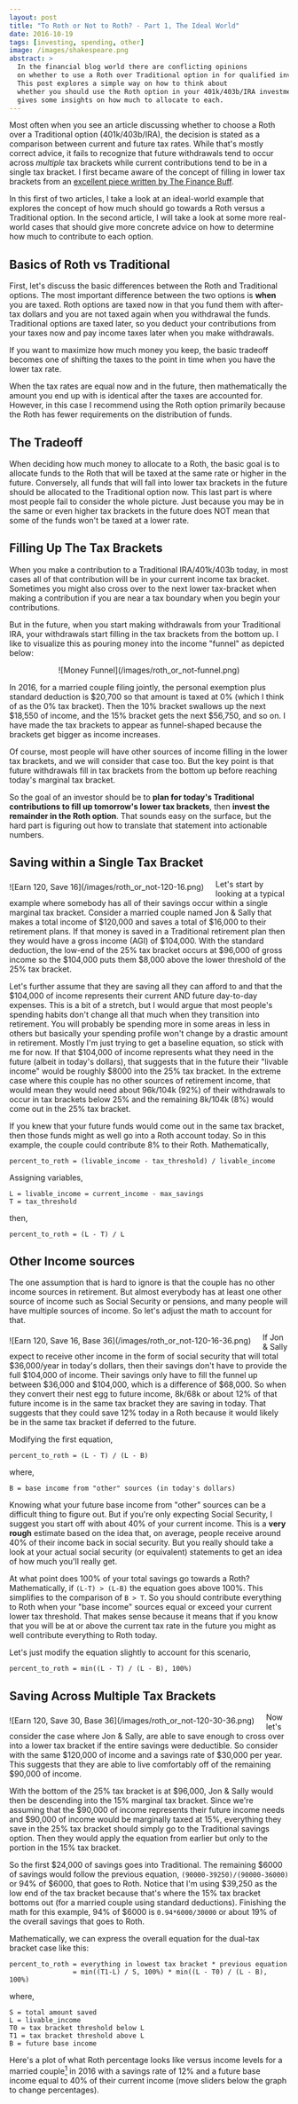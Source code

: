 ```yaml
---
layout: post
title: "To Roth or Not to Roth? - Part 1, The Ideal World"
date: 2016-10-19
tags: [investing, spending, other]
image: /images/shakespeare.png
abstract: >
  In the financial blog world there are conflicting opinions
  on whether to use a Roth over Traditional option in for qualified investments.  
  This post explores a simple way on how to think about
  whether you should use the Roth option in your 401k/403b/IRA investments and
  gives some insights on how much to allocate to each.
---
```


Most often when you see an article discussing whether to choose a Roth
over a Traditional option (401k/403b/IRA), the decision is stated as a comparison
between current and future tax rates.  While that's mostly correct advice,
it fails to recognize that future withdrawals tend to occur across *multiple*
tax brackets while current contributions tend to be in a single tax bracket.
I first became aware of the concept of filling in lower tax brackets from an
[excellent piece written by The Finance Buff](https://thefinancebuff.com/case-against-roth-401k.html).

In this first of two articles, I take a look at an ideal-world example that
explores the concept of how much should go towards a Roth versus a Traditional
option.  In the second article, I will take a look at some more real-world
cases that should give more concrete advice on how to determine how much to
contribute to each option.

## Basics of Roth vs Traditional

First, let's discuss the basic differences between the Roth and Traditional
options.  The most important difference between the two options is **when** you are taxed.
Roth options are taxed now in that you fund them with after-tax dollars and you are not
taxed again when you withdrawal the funds.  Traditional options
are taxed later, so you deduct your contributions from your taxes now and pay
income taxes later when you make withdrawals.

If you want to maximize how much money you keep, the basic tradeoff becomes
one of shifting the taxes to the point in time when you have the lower tax rate.

When the tax rates are equal now and in the future, then mathematically the amount
you end up with is identical after the taxes are accounted for.  However, in this
case I recommend using the Roth option primarily because the Roth has fewer
requirements on the distribution of funds.

## The Tradeoff

When deciding how much money to allocate to a Roth, the basic goal is to allocate
funds to the Roth that will be taxed at the same rate or higher in
the future.  Conversely, all funds that will fall into lower tax brackets in the
future should be allocated to the Traditional option now.
This last part is where most people fail to consider the whole picture.
Just because you may be in the same or even higher tax brackets
in the future does NOT mean that some of the funds won't be taxed at a lower rate.

## Filling Up The Tax Brackets

When you make a contribution to a Traditional IRA/401k/403b today,
in most cases all of that contribution will be in your current income tax bracket.
Sometimes you might also cross over to the next lower tax-bracket when making a
contribution if you are near a tax boundary when you begin your contributions.

But in the future, when you start making withdrawals from your Traditional IRA,
your withdrawals start filling in the tax brackets from the bottom up.
I like to visualize this as pouring money into the income "funnel" as depicted below:

<style>
  .center {
    text-align: center;
  }
  .funnel {
    float: left;
    margin: 0.4em 1.5em 0.8em 0em;
  }
</style>


<div markdown="1" class="center">
![Money Funnel](/images/roth_or_not-funnel.png)
</div>

In 2016, for a married couple filing jointly, the personal exemption plus standard
deduction is $20,700 so that amount is taxed at 0% (which I think of as the 0% tax
bracket).  Then the 10% bracket swallows up the next $18,550 of income, and the
15% bracket gets the next $56,750, and so on.  I have made the tax brackets to
appear as funnel-shaped because the brackets get bigger as income increases.

Of course, most people will have other sources of income filling in the lower
tax brackets, and we will consider that case too.
But the key point is that future withdrawals fill in tax
brackets from the bottom up before reaching today's marginal tax bracket.

So the goal of an investor should be to **plan for today's Traditional
contributions to fill up tomorrow's lower tax brackets**, then
**invest the remainder in the Roth option**.
That sounds easy on the surface, but the hard part is figuring out how
to translate that statement into actionable numbers.

## Saving within a Single Tax Bracket

<div markdown="1" class="funnel">
![Earn 120, Save 16](/images/roth_or_not-120-16.png)
</div>

Let's start by looking at a typical example where somebody has all of their
savings occur within a single marginal tax bracket.
Consider a married couple named Jon & Sally that makes a total income of $120,000
and saves a total of $16,000 to their retirement plans.  If that money
is saved in a Traditional retirement plan then they would have a
gross income (AGI) of $104,000.
With the standard deduction, the low-end of the 25% tax bracket occurs at $96,000
of gross income so the $104,000 puts them $8,000 above the lower threshold of
the 25% tax bracket.

Let's further assume that they are saving all they can afford to and that the
$104,000 of income represents their current AND future day-to-day expenses.  This is
a bit of a stretch, but I would argue that most people's spending habits don't
change all that much when they transition into retirement.  You will probably be
spending more in some areas in less in others but basically your spending
profile won't change by a drastic amount in retirement.
Mostly I'm just trying to get a baseline equation, so stick with me for now.
If that $104,000 of income represents what they need in the future (albeit in
today's dollars),
that suggests that in the future their "livable income" would be roughly $8000
into the 25% tax bracket.  In the extreme case where this couple has no other sources of
retirement income, that would mean they would need about 96k/104k (92%) of their
withdrawals to occur in tax brackets below 25% and the remaining 8k/104k (8%)
would come out in the 25% tax bracket.

If you knew that your future funds would come out in the same tax bracket, then
those funds might as well go into a Roth account today.  So in this example,
the couple could contribute 8% to their Roth.  Mathematically,

    percent_to_roth = (livable_income - tax_threshold) / livable_income

Assigning variables,

    L = livable_income = current_income - max_savings
    T = tax_threshold

then,

    percent_to_roth = (L - T) / L

## Other Income sources

The one assumption that is hard to ignore is that the couple has no other
income sources in retirement.  But almost everybody has at least one other
source of income such as Social Security or pensions, and many people will
have multiple sources of income.  So let's adjust the math to account for that.

<div markdown="1" class="funnel">
![Earn 120, Save 16, Base 36](/images/roth_or_not-120-16-36.png)
</div>

If Jon & Sally expect to receive other income in the form of social security
that will total $36,000/year in today's dollars, then their savings don't have
to provide the full $104,000 of income.  Their savings only have to fill the
funnel up between $36,000 and $104,000, which is a difference of $68,000.
So when they convert their nest egg to future
income, 8k/68k or about 12% of that future income is in the same tax bracket
they are saving in today.  That suggests that they
could save 12% today in a Roth because it would likely be in the same tax
bracket if deferred to the future.

Modifying the first equation,

    percent_to_roth = (L - T) / (L - B)

where,

    B = base income from "other" sources (in today's dollars)

Knowing what your future base income from "other" sources can be a difficult
thing to figure out.  But if you're only expecting Social Security, I suggest
you start off with about 40% of your current income.  This is a **very rough**
estimate based on the idea that, on average, people receive around 40% of their
income back in social security.  But you really should take a look at your
actual social security (or equivalent) statements to get an idea of how much
you'll really get.

At what point does 100% of your total savings go towards a Roth?  Mathematically,
if `(L-T) > (L-B)` the equation goes above 100%.  This simplifies to the
comparison of `B > T`.  So you should contribute everything to Roth when your
"base income" sources equal or exceed
your current lower tax threshold.  That makes sense because it means that
if you know that you will be at or above the current tax rate in the future
you might as well contribute everything to Roth today.

Let's just modify the equation slightly to account for this scenario,

    percent_to_roth = min((L - T) / (L - B), 100%)

## Saving Across Multiple Tax Brackets

<div markdown="1" class="funnel">
![Earn 120, Save 30, Base 36](/images/roth_or_not-120-30-36.png)
</div>

Now let's consider the case where Jon & Sally, are able to save enough to cross
over into a lower tax bracket if the entire savings were deductible.  So consider
with the same $120,000 of income and a savings rate of $30,000 per year.
This suggests that they are able to live comfortably off of the remaining $90,000
of income.

With the bottom of the 25% tax bracket is at $96,000, Jon & Sally would then
be descending into the 15% marginal tax bracket.  Since we're assuming that
the $90,000 of income represents their future income needs and $90,000 of income
would be marginally taxed at 15%, everything they save in the 25% tax bracket
should simply go to the Traditional savings option.  Then they would apply the
equation from earlier but only to the portion in the 15% tax bracket.

So the first $24,000 of savings goes into Traditional.  The remaining $6000 of
savings would follow the previous equation, `(90000-39250)/(90000-36000)` or
94% of $6000, that goes to Roth.  Notice that I'm using $39,250 as the low end
of the tax bracket because that's where the 15% tax bracket bottoms out (for a
married couple using standard deductions).  Finishing the
math for this example, 94% of $6000 is `0.94*6000/30000` or about 19% of the
overall savings that goes to Roth.

Mathematically, we can express the overall equation
for the dual-tax bracket case like this:

    percent_to_roth = everything in lowest tax bracket * previous equation
                    = min((T1-L) / S, 100%) * min((L - T0) / (L - B), 100%)

where,

    S = total amount saved
    L = livable_income
    T0 = tax bracket threshold below L
    T1 = tax bracket threshold above L
    B = future base income

Here's a plot of what Roth percentage looks like versus income levels
for a married couple[^1] in 2016 with a savings rate of
<span class="savings-rate">12%</span> and a future
base income equal to <span class="base-percent">40%</span> of their current income
(move sliders below the graph to change percentages).

[^1]: For the plot, I capped the qualified contribution at $48,000 because each person in a couple over 50 can contribute a max of $24,000 to qualified accounts.

<div id="percentRoth-graph" class="chart">
    <svg></svg>
</div>

Savings Rate as Percentage of Income (<span class="savings-rate"/>):

<div id="savings-slider" class="slider" align="center">
</div>

Base Income as Percentage of Income (<span class="base-percent"/>):

<div id="base-slider" class="slider" align="center">
</div>


<style>
  .chart {
    clear: both;
  }
  .chart, svg {
    height: 360px;
  }
  .slider {
    width: 90%;
  }
</style>

<script>
  var salaryInc = 1000;
  var maxsalary = 500000;
  var deduction = 20700;
  var basePercent = 0.4;
  var savePercent = 0.12;

  var taxLevels = [0, deduction, 18550+deduction, 75300+deduction,
    151900+deduction, 231450 + deduction, 413350+deduction, 466950 + deduction, maxsalary*2]
  var taxBrackets = [0, 0.1, 0.15, 0.25, 0.28, 0.33, 0.35, 0.396]

  function taxBracket(income) {
    var i = 1;
    while (income >= taxLevels[i]) {
      i++
    }
    return taxBrackets[i-1];
  }

  function rothPercent(savePercent) {
    var percentRoth = [];
    tax0 = 0;
    tax1 = 1;
    for(var salary = salaryInc; salary <= maxsalary; salary += salaryInc) {
      var savings = salary*savePercent;
      var x = salary - savings;
      var base = salary*basePercent;
      var savings = salary*savePercent;
      if (x > taxLevels[tax1]) {
        tax0++;
        tax1++;
      }
      percent = Math.min((taxLevels[tax1]-x) / savings, 1.0) *
        (base < x ? Math.min((x - taxLevels[tax0]) / (x - base), 1.0) : 1.0);

      // max allowed with catchup
      if (savings > 48000) {
        percent = Math.min(percent*savings / 48000, 1.0);
      }

      percentRoth.push([salary, percent]);
    }
    return percentRoth;
  }

  function updateData() {
    var percentRothXY = rothPercent(savePercent);
    var data = [
    {
      name: 'Percent to Roth',
      xy: percentRothXY,
      color: '#aa2020'
    },
    ];
    d3.selectAll(".savings-rate").text('' + Math.round(savePercent*100) + '%')
    d3.selectAll(".base-percent").text('' + Math.round(basePercent*100) + '%')
    return d3.select('#percentRoth-graph svg').datum(chartifyData(data));
  }
  var percentRothData = updateData();

  function newChart(chartData, interactive) {

    var aChart = nv.models.lineChart()
                  .interactive(interactive)
                  .useInteractiveGuideline(interactive)
                  .showLegend(true)
                  .showYAxis(true)
                  .showXAxis(true);

    aChart.xAxis
        .axisLabel('Total Income ($)')
        .tickFormat(d3.format('$f'))
        .showMaxMin(false);
    aChart.xAxis.scale(d3.scale.log());

    aChart.yAxis     //Chart y-axis settings
        .axisLabel('Percent of Qualified Savings to Roth')
        .tickFormat(d3.format('.0%'))
        .showMaxMin(false);

    aChart.xDomain([0.00, maxsalary]);
    aChart.yDomain([0, 1]);

    chartData.call(aChart);

    //Update the chart when window resizes.
    nv.utils.windowResize(function() {
      aChart.update();
    });

    aChart.interactiveLayer.tooltip.contentGenerator(function (d) {
      var income = d.value;
      var percentToRoth = d.series[0].value;
      var savings = income*savePercent;
      var maxQual = Math.min(48000, savings);

      var html = "Current Income: <b>" + d3.format("$f")(income) + "</b><br/>";
      html += "Tax Bracket: <b>" + d3.format(".3p")(taxBracket(income)) + "</b><br/>";
      html += "Future Base Income: <b>" + d3.format("$f")(income*basePercent) + "</b><br/>";
      html += "Savings Rate: <b>" + d3.format(".2p")(savePercent) + "</b><br/>";
      html += "Savings Amount: <b>" + d3.format("$f")(savings) + "</b><br/>";
      html += "Qualified Savings: <b>" + d3.format("$f")(maxQual) + "</b><br/>";
      html += "Percent to Roth: <b>" + d3.format(".2p")(percentToRoth) + "</b><br/>";
      html += "Amount to Roth: <b>" + d3.format("$f")(maxQual * percentToRoth) + "</b><br/>";

      return html;
    });

    return aChart;
  }

  function chartifyData(data) {
    //Line chart data should be sent as an array of series objects.
    return data.map(function(obj) {
      return {
        values: transformXY(obj.xy),
        key: obj.name,
        color: obj.color,
        disabled: obj.disabled ? true : false
      }
    });
  }

  function transformXY(data) {
    var result = [];
    for (i = 0; i < data.length; i++) {
      var point = data[i];
      result.push({x: point[0], y: point[1]});
    }
    return result;
  }

  rothChart = newChart(percentRothData, true);
  nv.addGraph(rothChart);

  d3.select('#savings-slider').call(d3.slider().axis(d3.svg.axis().ticks(11)).min(1).max(99).step(1).value(savePercent*100).on("slide", function(evt, percent) {
    salaryInc = 3000;
    savePercent = percent / 100;
    updateData().call(rothChart);
  }).on("slideend", function(evt, percent) {
    salaryInc = 1000;
    savePercent = percent / 100;
    updateData().call(rothChart);
  }));


  d3.select('#base-slider').call(d3.slider().axis(d3.svg.axis().ticks(11)).min(0).max(100).step(1).value(basePercent*100).on("slide", function(evt, percent) {
    salaryInc = 3000;
    basePercent = percent / 100;
    updateData().call(rothChart);
  }).on("slideend", function(evt, percent) {
    salaryInc = 1000;
    basePercent = percent / 100;
    updateData().call(rothChart);
  }));
</script>

## Insights

Looking at the plot of Roth percent versus income and playing with the sliders gives
a few of insights.

  * The Roth savings rate drops off rapidly right above each tax bracket.  This is due
  to the fact that your savings at those income levels can quickly push
  you into a lower tax bracket.   So if you save enough to cross over into
  a lower tax bracket, all of the savings in the
  higher tax brackets would tend to go towards the Traditional option, while
  most of the savings that cross-over into lower tax brackets would go towards
  the Roth option.
  * The Roth savings rates tend to peak just below the tax bracket boundaries.
  That's because you are as far away as you can be from the lower edge of the
  tax bracket which means that a higher percentage of your retirement income
  is likely to be in the same tax bracket (or higher) as you are in now.
  * Increases to future income pushes the entire curve up.  This means that the more
  you expect to earn from other sources such as social security and pensions,
  the closer your retirement tax bracket will be to your current tax bracket
  so you would tend to want to save more to a Roth.

## When You Assume, You Make Me Read Part 2

While this analysis is interesting and moving the sliders around is fun, there
are many assumptions that make it not particularly useful.  Here are some of
the more egregious assumptions:

  * The model assumes that the investor will retire exactly when they have enough
  to retire without considering the probability that most people will either have
  too little or too much at the time of retirement.  Assuming you work a little
  past the point of being financially independent, then you would probably want to
  allocate a little more to the Roth option because the extra savings in the
  Traditional option would fill up the lower tax brackets in the future.
  * Returns on the invested funds and inflation were both ignored.  If your
  investments beat inflation then the amount you have at retirement
  to fill in lower tax brackets would be larger.
  This also suggests allocating more funds to Roths.
  * Employer matches were completely ignored.  Since those matching funds would
  normally be in before-tax dollars, this would tend to suggest higher allocations
  towards the Roth option than shown in this analysis.

In Part 2 I'm going to change the perspective of the analysis from mostly theoretical
to be a bit more practical.  Also, instead of focusing how much to put
in a **Roth**, I will change the perspective slightly to examine how much total
money you should save in your **Traditional** savings option.

